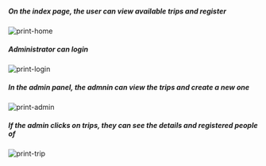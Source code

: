##### On the index page, the user can view available trips and register
![print-home](https://user-images.githubusercontent.com/77936030/182696399-32264db7-db2c-4b8e-b881-e6a8b116a09b.jpg)

##### Administrator can login
![print-login](https://user-images.githubusercontent.com/77936030/182696795-7a0a2429-dc4d-4f39-961b-ebe8e4c9db82.jpg)

##### In the admin panel, the admnin can view the trips and create a new one
![print-admin](https://user-images.githubusercontent.com/77936030/182697034-80ba6e85-985e-4d57-b7c7-3ebc38a718e6.jpg)

##### If the admin clicks on trips, they can see the details and registered people of
![print-trip](https://user-images.githubusercontent.com/77936030/182697257-1af5f412-3032-4ea7-9de7-4b10476ff0cd.jpg)
